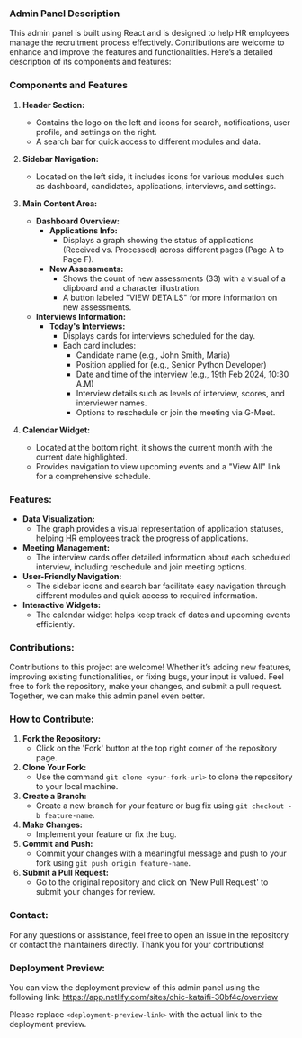 ### Admin Panel Description

This admin panel is built using React and is designed to help HR employees manage the recruitment process effectively. Contributions are welcome to enhance and improve the features and functionalities. Here’s a detailed description of its components and features:

### Components and Features

1. **Header Section:**
   - Contains the logo on the left and icons for search, notifications, user profile, and settings on the right.
   - A search bar for quick access to different modules and data.

2. **Sidebar Navigation:**
   - Located on the left side, it includes icons for various modules such as dashboard, candidates, applications, interviews, and settings.

3. **Main Content Area:**
   - **Dashboard Overview:**
     - **Applications Info:**
       - Displays a graph showing the status of applications (Received vs. Processed) across different pages (Page A to Page F).
     - **New Assessments:**
       - Shows the count of new assessments (33) with a visual of a clipboard and a character illustration.
       - A button labeled "VIEW DETAILS" for more information on new assessments.
   - **Interviews Information:**
     - **Today's Interviews:**
       - Displays cards for interviews scheduled for the day.
       - Each card includes:
         - Candidate name (e.g., John Smith, Maria)
         - Position applied for (e.g., Senior Python Developer)
         - Date and time of the interview (e.g., 19th Feb 2024, 10:30 A.M)
         - Interview details such as levels of interview, scores, and interviewer names.
         - Options to reschedule or join the meeting via G-Meet.

4. **Calendar Widget:**
   - Located at the bottom right, it shows the current month with the current date highlighted.
   - Provides navigation to view upcoming events and a "View All" link for a comprehensive schedule.

### Features:
- **Data Visualization:**
  - The graph provides a visual representation of application statuses, helping HR employees track the progress of applications.
- **Meeting Management:**
  - The interview cards offer detailed information about each scheduled interview, including reschedule and join meeting options.
- **User-Friendly Navigation:**
  - The sidebar icons and search bar facilitate easy navigation through different modules and quick access to required information.
- **Interactive Widgets:**
  - The calendar widget helps keep track of dates and upcoming events efficiently.

### Contributions:
Contributions to this project are welcome! Whether it’s adding new features, improving existing functionalities, or fixing bugs, your input is valued. Feel free to fork the repository, make your changes, and submit a pull request. Together, we can make this admin panel even better.

### How to Contribute:
1. **Fork the Repository:**
   - Click on the 'Fork' button at the top right corner of the repository page.
2. **Clone Your Fork:**
   - Use the command `git clone <your-fork-url>` to clone the repository to your local machine.
3. **Create a Branch:**
   - Create a new branch for your feature or bug fix using `git checkout -b feature-name`.
4. **Make Changes:**
   - Implement your feature or fix the bug.
5. **Commit and Push:**
   - Commit your changes with a meaningful message and push to your fork using `git push origin feature-name`.
6. **Submit a Pull Request:**
   - Go to the original repository and click on 'New Pull Request' to submit your changes for review.

### Contact:
For any questions or assistance, feel free to open an issue in the repository or contact the maintainers directly. Thank you for your contributions!

### Deployment Preview:
You can view the deployment preview of this admin panel using the following link: https://app.netlify.com/sites/chic-kataifi-30bf4c/overview 

Please replace `<deployment-preview-link>` with the actual link to the deployment preview.
